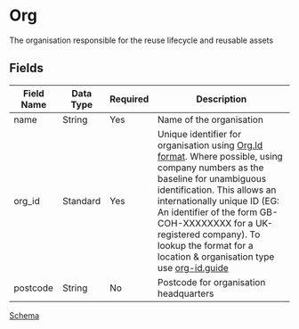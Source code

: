 # Org

The organisation responsible for the reuse lifecycle and reusable assets

## Fields

Field Name | Data Type | Required | Description
---------- | --------- | -------- | -----------
name|String|Yes|Name of the organisation|
org_id|Standard|Yes|Unique identifier for organisation using [Org.Id format](https://github.com/OpenDataServices/org-ids/). Where possible, using company numbers as the baseline for unambiguous identification. This allows an internationally unique ID (EG: An identifier of the form GB-COH-XXXXXXXX for a UK-registered company). To lookup the format for a location & organisation type use [org-id.guide](http://org-id.guide/)|
postcode|String|No|Postcode for organisation headquarters|


[Schema](../../schema/org.schema.json)
